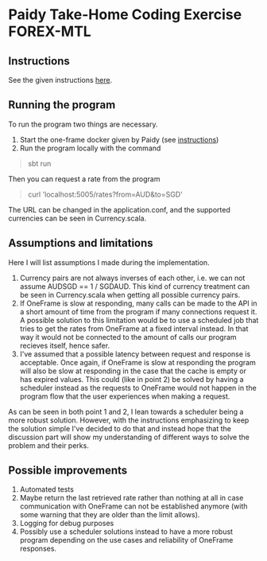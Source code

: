# Paidy Take-Home Coding Exercise FOREX-MTL

## Instructions

See the given instructions [here](Forex.md).

## Running the program

To run the program two things are necessary.
1. Start the one-frame docker given by Paidy (see [instructions](#instructions))
2. Run the program locally with the command
> sbt run

Then you can request a rate from the program

> curl 'localhost:5005/rates?from=AUD&to=SGD'

The URL can be changed in the application.conf, and the supported currencies can be seen in Currency.scala.

## Assumptions and limitations

Here I will list assumptions I made during the implementation.

1. Currency pairs are not always inverses of each other, i.e. we can not assume AUDSGD == 1 / SGDAUD.
This kind of currency treatment can be seen in Currency.scala when getting all possible currency pairs.
2. If OneFrame is slow at responding, many calls can be made to the API in a short amount of time from the program if many connections request it. A possible solution to this limitation would be to use a scheduled job that tries to get the rates from OneFrame at a fixed interval instead. In that way it would not be connected to the amount of calls our program recieves itself, hence safer.
3. I've assumed that a possible latency between request and response is acceptable. Once again, if OneFrame is slow at responding the program will also be slow at responding in the case that the cache is empty or has expired values. This could (like in point 2) be solved by having a scheduler instead as the requests to OneFrame would not happen in the program flow that the user experiences when making a request. 

As can be seen in both point 1 and 2, I lean towards a scheduler being a more robust solution. However, with the instructions emphasizing to keep the solution simple I've decided to do that and instead hope that the discussion part will show my understanding of different ways to solve the problem and their perks.

## Possible improvements

1. Automated tests
2. Maybe return the last retrieved rate rather than nothing at all in case communication with OneFrame can not be established anymore (with some warning that they are older than the limit allows).
3. Logging for debug purposes
4. Possibly use a scheduler solutions instead to have a more robust program depending on the use cases and reliability of OneFrame responses.